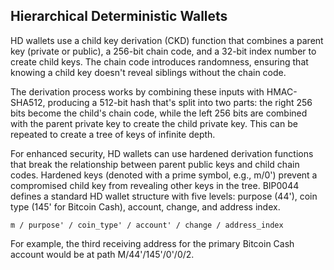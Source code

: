 ## Hierarchical Deterministic Wallets

HD wallets use a child key derivation (CKD) function that combines a parent key (private or public), a 256-bit chain code, and a 32-bit index number to create child keys. The chain code introduces randomness, ensuring that knowing a child key doesn't reveal siblings without the chain code.

The derivation process works by combining these inputs with HMAC-SHA512, producing a 512-bit hash that's split into two parts: the right 256 bits become the child's chain code, while the left 256 bits are combined with the parent private key to create the child private key. This can be repeated to create a tree of keys of infinite depth.

For enhanced security, HD wallets can use hardened derivation functions that break the relationship between parent public keys and child chain codes. Hardened keys (denoted with a prime symbol, e.g., m/0') prevent a compromised child key from revealing other keys in the tree. BIP0044 defines a standard HD wallet structure with five levels: purpose (44'), coin type (145' for Bitcoin Cash), account, change, and address index.

```
m / purpose' / coin_type' / account' / change / address_index
```

For example, the third receiving address for the primary Bitcoin Cash account would be at path M/44'/145'/0'/0/2.